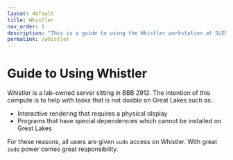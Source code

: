 ```yaml
---
layout: default
title: Whistler
nav_order: 1
description: "This is a guide to using the Whistler workstation at SLED Reserch Group."
permalink: /whistler
---
```

# Guide to Using Whistler

Whistler is a lab-owned server sitting in BBB 2912. The intention of this compute is to help with tasks that is not doable on Great Lakes such as:
- Interactive rendering that requires a physical display
- Programs that have special dependencies which cannot be installed on Great Lakes

For these reasons, all users are given `sudo` access on Whistler. With great `sudo` power comes great responsibility.
